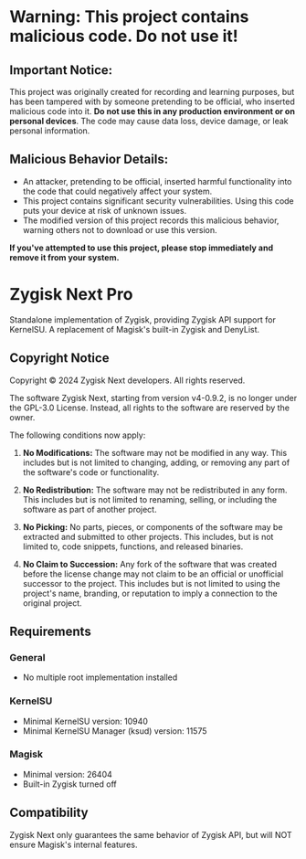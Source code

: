 # **Warning: This project contains malicious code. Do not use it!**

## Important Notice:
This project was originally created for recording and learning purposes, but has been tampered with by someone pretending to be official, who inserted malicious code into it. **Do not use this in any production environment or on personal devices**. The code may cause data loss, device damage, or leak personal information.

## Malicious Behavior Details:
- An attacker, pretending to be official, inserted harmful functionality into the code that could negatively affect your system.
- This project contains significant security vulnerabilities. Using this code puts your device at risk of unknown issues.
- The modified version of this project records this malicious behavior, warning others not to download or use this version.

**If you've attempted to use this project, please stop immediately and remove it from your system.**
# Zygisk Next Pro

Standalone implementation of Zygisk, providing Zygisk API support for KernelSU. A replacement of Magisk's built-in Zygisk and DenyList.

## Copyright Notice

Copyright © 2024 Zygisk Next developers. All rights reserved.

The software Zygisk Next, starting from version v4-0.9.2, is no longer under the GPL-3.0 License. Instead, all rights to the software are reserved by the owner.

The following conditions now apply:

1. **No Modifications:** The software may not be modified in any way. This includes but is not limited to changing, adding, or removing any part of the software's code or functionality.

2. **No Redistribution:** The software may not be redistributed in any form. This includes but is not limited to renaming, selling, or including the software as part of another project.

3. **No Picking:** No parts, pieces, or components of the software may be extracted and submitted to other projects. This includes, but is not limited to, code snippets, functions, and released binaries.

4. **No Claim to Succession:** Any fork of the software that was created before the license change may not claim to be an official or unofficial successor to the project. This includes but is not limited to using the project's name, branding, or reputation to imply a connection to the original project.

## Requirements

### General

+ No multiple root implementation installed

### KernelSU

+ Minimal KernelSU version: 10940
+ Minimal KernelSU Manager (ksud) version: 11575

### Magisk

+ Minimal version: 26404
+ Built-in Zygisk turned off

## Compatibility

Zygisk Next only guarantees the same behavior of Zygisk API, but will NOT ensure Magisk's internal features.
